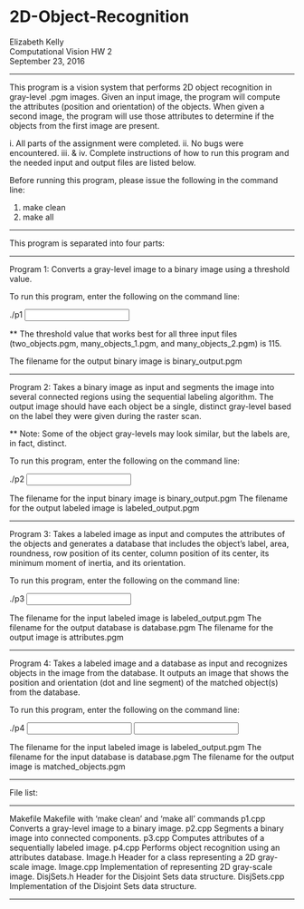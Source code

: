 # 2D-Object-Recognition

Elizabeth Kelly		
Computational Vision HW 2		
September 23, 2016		


*************************************************************************
This program is a vision system that performs 2D object recognition in   
gray-level .pgm images. Given an input image, the program will compute  
the attributes (position and orientation) of the objects. When given a  
second image, the program will use those attributes to determine if the 
objects from the first image are present.				    

i. All parts of the assignment were completed.
ii. No bugs were encountered.
iii. & iv. Complete instructions of how to run this program and the 
needed input and output files are listed below.

Before running this program, please issue the following in the command 
line:

1) make clean
2) make all

*************************************************************************
This program is separated into four parts:
*************************************************************************
Program 1: Converts a gray-level image to a binary image using a 
threshold value.

To run this program, enter the following on the command line:

./p1 <input gray-level image> <threshold number> <output binary image>

** The threshold value that works best for all three input files
(two_objects.pgm, many_objects_1.pgm, and many_objects_2.pgm) is 115.

The filename for the output binary image is binary_output.pgm

*************************************************************************
Program 2: Takes a binary image as input and segments the image into 
several connected regions using the sequential labeling algorithm. The
output image should have each object be a single, distinct gray-level 
based on the label they were given during the raster scan. 

** Note: Some of the object gray-levels may look similar, but the labels 
are, in fact, distinct.

To run this program, enter the following on the command line:

./p2 <input binary image> <output labeled image>

The filename for the input binary image is binary_output.pgm
The filename for the output labeled image is labeled_output.pgm

*************************************************************************
Program 3: Takes a labeled image as input and computes the attributes of
the objects and generates a database that includes the object’s label, 
area, roundness, row position of its center, column position of its
center, its minimum moment of inertia, and its orientation.

To run this program, enter the following on the command line:

./p3 <input labeled image> <output database> <output image>

The filename for the input labeled image is labeled_output.pgm
The filename for the output database is database.pgm
The filename for the output image is attributes.pgm

*************************************************************************
Program 4: Takes a labeled image and a database as input and recognizes
objects in the image from the database. It outputs an image that shows
the position and orientation (dot and line segment) of the matched
object(s) from the database.

To run this program, enter the following on the command line:

./p4 <input labeled image> <input database> <output image>

The filename for the input labeled image is labeled_output.pgm
The filename for the input database is database.pgm
The filename for the output image is matched_objects.pgm

*************************************************************************
File list:
*************************************************************************
Makefile	Makefile with ‘make clean’ and ‘make all’ commands
p1.cpp		Converts a gray-level image to a binary image.
p2.cpp		Segments a binary image into connected components.
p3.cpp		Computes attributes of a sequentially labeled image.
p4.cpp		Performs object recognition using an attributes database.
Image.h		Header for a class representing a 2D gray-scale image.
Image.cpp 	Implementation of representing 2D gray-scale image.
DisjSets.h	Header for the Disjoint Sets data structure.
DisjSets.cpp	Implementation of the Disjoint Sets data structure.
*************************************************************************
